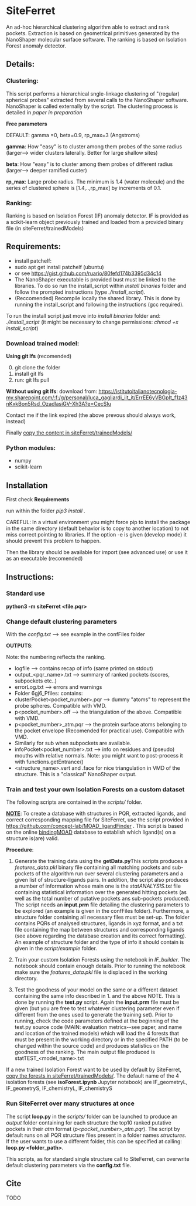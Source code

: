 # SiteFerret
An ad-hoc hierarchical clustering algorithm able to extract and rank pockets. Extraction is based on geometrical primitives  generated by the NanoShaper molecular surface software. The ranking is based on Isolation Forest anomaly detector.
## Details:
### Clustering:
This script performs a hierarchical sngle-linkage clustering of "(regular) spherical probes" extracted from several calls to the NanoShaper software. NanoShaper is called externally by the script. The clustering process is detailed in *paper in preparation*

**Free parameters**

DEFAULT: gamma =0, beta=0.9, rp_max=3 (Angstroms)

**gamma**: How "easy" is to cluster among them probes of the same radius (larger--> wider clusters laterally. Better for large shallow sites)

**beta**: How "easy" is to cluster among them probes of different radius (larger--> deeper ramified custer)

**rp_max**: Large probe radius. The minimum is 1.4 (water molecule) and the series of clustered sphere is [1.4,..,rp_max] by increments of 0.1.
### Ranking:
Ranking is based on Isolation Forest (IF) anomaly detector. IF is provided as a scikit-learn object previously trained and loaded from a  provided binary file (in siteFerret/trainedModels)

## Requirements:
 - install patchelf:
  - sudo apt get install patchelf (ubuntu)
  - or see https://gist.github.com/ruario/80fefd174b3395d34c14 
 - The NanoShaper executable is provided bust must be linked to the libraries. To do so run the install_script within *install binaries* folder and follow the prompted instructions (type *./install_script*).
 - (Reccomended) Recompile locally the shared library. This is done by running the install_script and following the instructions (gcc required).
 
 To run the install script just move into *install binaries* folder and: *./install_script* (it might be necessary to change permissions: *chmod +x install_script*)
 
 ### Download trained model:
 **Using git lfs** (recomended)
 
 
 0. git clone the folder
 1. install git lfs
 2. run: git lfs pull 

**Without using git lfs**:
download from: https://istitutoitalianotecnologia-my.sharepoint.com/:f:/g/personal/luca_gagliardi_iit_it/ErrEE6yVBGpIt_f1z43nKxkBon5Rsd_OzadlasiGV-Xh3A?e=CecSIu

Contact me if the link expired (the above prevous should always work, instead)

Finally <ins>copy the content in siteFerret/trainedModels/</ins>


 ### Python modules:
- numpy
- scikit-learn
## Installation
First check **Requirements**

run within the folder *pip3 install .*

CAREFUL: In a virtual environment you might force pip to install the package in the same directory (default behavior is to copy to another location) to not miss correct pointing to libraries. If the option -e is given (develop mode) it should prevent this problem to happen.


Then the library should be available for import (see advanced use) or use it as an executable (recomended)
## Instructions:

### Standard use
**python3 -m siteFerret \<file.pqr\>**

### Change default clustering parameters
With the *config.txt* --> see example in the confFiles folder

**OUTPUTS**:

Note: the numbering reflects the ranking.

- logfile --> contains recap of info (same printed on stdout)
- output_\<pqr_name\>.txt --> summary of ranked pockets (scores, subpockets etc..)
- errorLog.txt --> errors and warnings
- Folder 6gj6_Pfiles: contains:
 - clusterPocket\<pocket_number\>.pqr --> dummy "atoms" to represent the probe spheres. Compatible with VMD.
 - p\<pocket_number\>.off --> the triangulation of the above. Compatible with VMD.
 - p\<pocket_number\>_atm.pqr --> the protein surface atoms belonging to the pocket envelope (Recomended for practical use). Compatible with VMD.
 - Similarly for sub<number> when subpockets are available.
 - infoPocket\<pocket_number>\.txt --> info on residues and (pseudo) mouths with relative normals. Note: you might want to post-process it with functions.getEntrance()
 - \<structure_name\>.vert and .face for nice triangulation in VMD of the structure. This is a "classical" NanoShaper output.

### Train and test your own Isolation Forests on a custom dataset
 The following scripts are contained in the *scripts/* folder.
 
 <ins>**NOTE**</ins>: To create a database with structures in PQR, extracted ligands, and correct corresponding mapping file for SiteFerret, use the script provided in https://github.com/concept-lab/MOAD_ligandFinder .
This script is based on the online [bindingMOAD](http://bindingmoad.org/) database to establish which ligand(s) on a structure is(are) valid.
 
**Procedure**: 
 
 1. Generate the training data using the **getData.py**This scripts produces a *features_data.pkl* binary file containing all matching pockets and sub-pockets of the algorithm run over several clustering parameters and a given list of structure-ligands pairs. In addition, the script also produces a number of information whose main one is the *statANALYSIS.txt* file containing statistical information over the generated hitting pockets (as well as the total number of putative pockets ans sub-pockets produced). The script needs an **input.prm** file detailing the clustering parameters to be explored (an example is given in the confFiles folder). Furthermore, a structure folder containing all necessary files must be set-up. The folder contains PQRs of analysed structures, ligands in xyz format, and a txt file containing the map between structures and corresponding ligands (see above regarding the database creation and its correct formatting). An example of structure folder and the type of info it should contain is given in the *script/example* folder.
 
2. Train your custom Isolation Forests using the notebook in *IF_builder*. The notebook should contain enough details. Prior to running the notebook make sure the *features_data.pkl* file is displaced in the working directory.

3. Test the goodness of your model on the same or a different dataset containing the same info described in 1. and the above NOTE. This is done by running the **test.py** script. Again the **input.prm** file must be given (but you are free to test whatever clustering parameter even if different from the ones used to generate the training set). Prior to running, check the code parameters defined at the beginning of the test.py source code (MAIN: evaluation metrics--see paper, and name and location of the trained models) which will load the 4 forests that must be present in the working directory or in the specified PATH (to be changed within the source code) and produces statistics on the goodness of the ranking. The main output file produced is statTEST_\<model_name\>.txt 
 
If a new trained Isolation Forest want to be used by default by SiteFerret,
<ins>copy the forests in siteFerret/trainedModels/</ins>. The default name of the 4 isolation forests (see **isoForest.ipynb** Jupyter notebook) are IF_geometryL, IF_geometryS, IF_chemistryL, IF_chemistryS
 
### Run SiteFerret over many structures at once
The script **loop.py** in the *scripts/* folder can be launched to produce an *output* folder containing for each structure the top10 ranked putative pockets in their *atm* format (*p\<pocket_number\>_atm.pqr*). The script by default runs on all PQR structure files present in a folder names *structures*. If the user wants to use a different folder, this can be specified at calling: **loop.py \<folder_path\>**.

This scripts, as for standard single structure call to SiteFerret, can overwrite default clustering parameters via the **config.txt** file.
 
 ## Cite
 
 TODO


